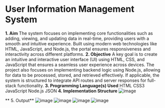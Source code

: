 # User Information Management System
**1. Aim**
   The system focuses on implementing core functionalities such as adding, viewing, and updating data in real-time, providing users with a smooth and intuitive experience. Built using modern web technologies like HTML, JavaScript, and Node.js, the portal ensures responsiveness and interactivity across different platforms.
**2. Objective**
   A key goal is to create an intuitive and interactive user interface (UI) using HTML, CSS, and JavaScript that ensures a seamless user experience across devices. The project also focuses on implementing backend logic using Node.js, allowing for data to be processed, stored, and retrieved effectively. If applicable, the system is structured to integrate API routes and server responses for full-stack functionality.
**3. Programming Language(s) Used**
   HTML
   CSS3
   JavaScript
   Node.js
   JSON
**4. Implementation Structure**
   ![image](https://github.com/user-attachments/assets/d18a39e4-f8ea-45db-ac6a-11c7cdac46a3)

**   5. Output**
![image](https://github.com/user-attachments/assets/e8310c85-1f0a-4200-a271-3c1dbf0e348a)
![image](https://github.com/user-attachments/assets/f29dd499-94c0-48fc-8240-bb65874a7011)
![image](https://github.com/user-attachments/assets/8401730e-c20b-4488-8531-cfd7364facaf)
![image](https://github.com/user-attachments/assets/0b70693d-d17e-48e9-b612-ff394352e3b7)






